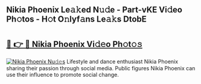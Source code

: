 ## Nikia Phoenix Le𝚊𝚔ed N𝚞𝚍e - Part-vKE Vi𝚍eo Ph𝚘tos - H𝚘t O𝚗lyf𝚊ns Le𝚊𝚔s DtobE

# <h2><a href="http://hf5ou6m.feru.top/?c=Nikia+Phoenix">🔗 👉 🔴 Nikia Phoenix Vi𝚍𝚎o Ph𝚘t𝚘𝚜</a></h2>

[![Nikia Phoenix Nu𝚍𝚎s](https://i.imgur.com/0TWrTi3.gif)](http://hf5ou6m.feru.top/?c=Nikia+Phoenix)
Lifestyle and dance enthusiast Nikia Phoenix sharing their passion through social media. Public figures Nikia Phoenix can use their influence to promote social change. 
